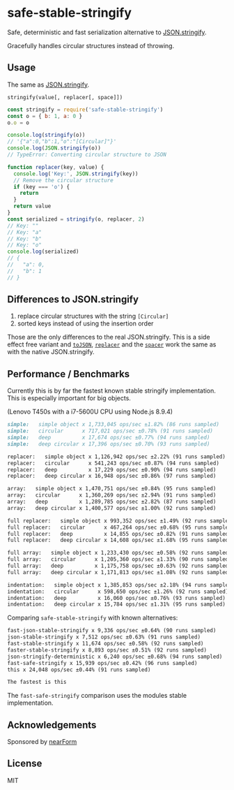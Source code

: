 # safe-stable-stringify

Safe, deterministic and fast serialization alternative to [JSON.stringify][].

Gracefully handles circular structures instead of throwing.

## Usage

The same as [JSON.stringify][].

`stringify(value[, replacer[, space]])`

```js
const stringify = require('safe-stable-stringify')
const o = { b: 1, a: 0 }
o.o = o

console.log(stringify(o))
// '{"a":0,"b":1,"o":"[Circular]"}'
console.log(JSON.stringify(o))
// TypeError: Converting circular structure to JSON

function replacer(key, value) {
  console.log('Key:', JSON.stringify(key))
  // Remove the circular structure
  if (key === 'o') {
    return
  }
  return value
}
const serialized = stringify(o, replacer, 2)
// Key: ""
// Key: "a"
// Key: "b"
// Key: "o"
console.log(serialized)
// {
//   "a": 0,
//   "b": 1
// }
```

## Differences to JSON.stringify

1. replace circular structures with the string `[Circular]`
1. sorted keys instead of using the insertion order

Those are the only differences to the real JSON.stringify. This is a side effect
free variant and [`toJSON`][], [`replacer`][] and the [`spacer`][] work the same
as with the native JSON.stringify.

## Performance / Benchmarks

Currently this is by far the fastest known stable stringify implementation.
This is especially important for big objects.

(Lenovo T450s with a i7-5600U CPU using Node.js 8.9.4)

```md
simple:   simple object x 1,733,045 ops/sec ±1.82% (86 runs sampled)
simple:   circular      x 717,021 ops/sec ±0.78% (91 runs sampled)
simple:   deep          x 17,674 ops/sec ±0.77% (94 runs sampled)
simple:   deep circular x 17,396 ops/sec ±0.70% (93 runs sampled)

replacer:   simple object x 1,126,942 ops/sec ±2.22% (91 runs sampled)
replacer:   circular      x 541,243 ops/sec ±0.87% (94 runs sampled)
replacer:   deep          x 17,229 ops/sec ±0.90% (94 runs sampled)
replacer:   deep circular x 16,948 ops/sec ±0.86% (97 runs sampled)

array:   simple object x 1,470,751 ops/sec ±0.84% (95 runs sampled)
array:   circular      x 1,360,269 ops/sec ±2.94% (91 runs sampled)
array:   deep          x 1,289,785 ops/sec ±2.82% (87 runs sampled)
array:   deep circular x 1,400,577 ops/sec ±1.00% (92 runs sampled)

full replacer:   simple object x 993,352 ops/sec ±1.49% (92 runs sampled)
full replacer:   circular      x 467,264 ops/sec ±0.68% (95 runs sampled)
full replacer:   deep          x 14,855 ops/sec ±0.82% (91 runs sampled)
full replacer:   deep circular x 14,608 ops/sec ±1.68% (95 runs sampled)

full array:   simple object x 1,233,430 ops/sec ±0.58% (92 runs sampled)
full array:   circular      x 1,205,360 ops/sec ±1.33% (90 runs sampled)
full array:   deep          x 1,175,758 ops/sec ±0.63% (92 runs sampled)
full array:   deep circular x 1,171,813 ops/sec ±1.08% (92 runs sampled)

indentation:   simple object x 1,385,853 ops/sec ±2.18% (94 runs sampled)
indentation:   circular      x 598,650 ops/sec ±1.26% (92 runs sampled)
indentation:   deep          x 16,060 ops/sec ±0.76% (93 runs sampled)
indentation:   deep circular x 15,784 ops/sec ±1.31% (95 runs sampled)
```

Comparing `safe-stable-stringify` with known alternatives:

```md
fast-json-stable-stringify x 9,336 ops/sec ±0.64% (90 runs sampled)
json-stable-stringify x 7,512 ops/sec ±0.63% (91 runs sampled)
fast-stable-stringify x 11,674 ops/sec ±0.58% (92 runs sampled)
faster-stable-stringify x 8,893 ops/sec ±0.51% (92 runs sampled)
json-stringify-deterministic x 6,240 ops/sec ±0.68% (94 runs sampled)
fast-safe-stringify x 15,939 ops/sec ±0.42% (96 runs sampled)
this x 24,048 ops/sec ±0.44% (91 runs sampled)

The fastest is this
```

The `fast-safe-stringify` comparison uses the modules stable implementation.

## Acknowledgements

Sponsored by [nearForm](http://nearform.com)

## License

MIT

[`replacer`]: https://developer.mozilla.org/en-US/docs/Web/JavaScript/Reference/Global_Objects/JSON/stringify#The%20replacer%20parameter
[`spacer`]: https://developer.mozilla.org/en-US/docs/Web/JavaScript/Reference/Global_Objects/JSON/stringify#The%20space%20argument
[`toJSON`]: https://developer.mozilla.org/en-US/docs/Web/JavaScript/Reference/Global_Objects/JSON/stringify#toJSON()_behavior
[JSON.stringify]: https://developer.mozilla.org/en-US/docs/Web/JavaScript/Reference/Global_Objects/JSON/stringify
